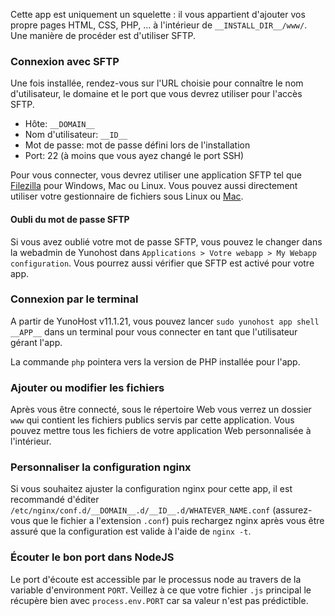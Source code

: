 Cette app est uniquement un squelette : il vous appartient d'ajouter vos propre pages HTML, CSS, PHP, ... à l'intérieur de `__INSTALL_DIR__/www/`. Une manière de procéder est d'utiliser SFTP.

### Connexion avec SFTP

Une fois installée, rendez-vous sur l'URL choisie pour connaître le nom d'utilisateur, le domaine et le port que vous devrez utiliser pour l'accès SFTP. 

- Hôte: `__DOMAIN__`
- Nom d'utilisateur: `__ID__`
- Mot de passe: mot de passe défini lors de l'installation
- Port: 22 (à moins que vous ayez changé le port SSH)

Pour vous connecter, vous devrez utiliser une application SFTP tel que [Filezilla](https://filezilla-project.org/) pour Windows, Mac ou Linux. Vous pouvez aussi directement utiliser votre gestionnaire de fichiers sous Linux ou [Mac](https://support.apple.com/guide/mac-help/connect-mac-shared-computers-servers-mchlp1140/mac).

#### Oubli du mot de passe SFTP

Si vous avez oublié votre mot de passe SFTP, vous pouvez le changer dans la webadmin de Yunohost dans `Applications > Votre webapp > My Webapp configuration`.
Vous pourrez aussi vérifier que SFTP est activé pour votre app.

### Connexion par le terminal

A partir de YunoHost v11.1.21, vous pouvez lancer `sudo yunohost app shell __APP__` dans un terminal pour vous connecter en tant que l'utilisateur gérant l'app.

La commande `php` pointera vers la version de PHP installée pour l'app.

### Ajouter ou modifier les fichiers

Après vous être connecté, sous le répertoire Web vous verrez un dossier `www` qui contient les fichiers publics servis par cette application. Vous pouvez mettre tous les fichiers de votre application Web personnalisée à l'intérieur.

### Personnaliser la configuration nginx

Si vous souhaitez ajuster la configuration nginx pour cette app, il est recommandé d'éditer `/etc/nginx/conf.d/__DOMAIN__.d/__ID__.d/WHATEVER_NAME.conf` (assurez-vous que le fichier a l'extension `.conf`) puis rechargez nginx après vous être assuré que la configuration est valide à l'aide de `nginx -t`.

### Écouter le bon port dans NodeJS

Le port d'écoute est accessible par le processus node au travers de la variable d'environment `PORT`. Veillez à ce que votre fichier `.js` principal le récupère bien avec `process.env.PORT` car sa valeur n'est pas prédictible.

